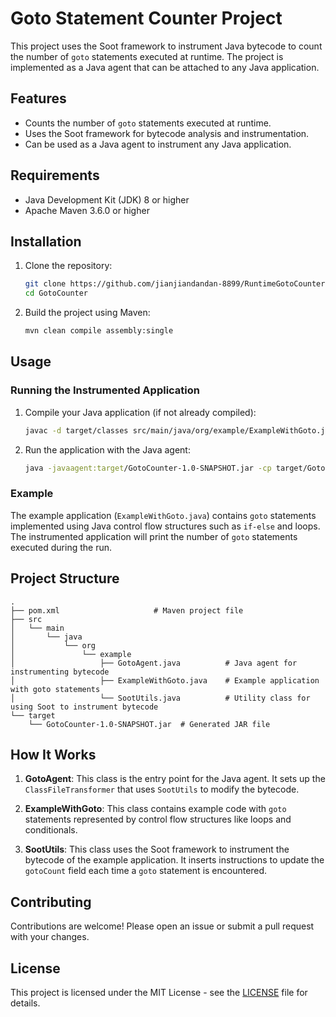 
# Goto Statement Counter Project

This project uses the Soot framework to instrument Java bytecode to count the number of `goto` statements executed at runtime. The project is implemented as a Java agent that can be attached to any Java application.

## Features

- Counts the number of `goto` statements executed at runtime.
- Uses the Soot framework for bytecode analysis and instrumentation.
- Can be used as a Java agent to instrument any Java application.

## Requirements

- Java Development Kit (JDK) 8 or higher
- Apache Maven 3.6.0 or higher

## Installation

1. Clone the repository:
   ```sh
   git clone https://github.com/jianjiandandan-8899/RuntimeGotoCounter
   cd GotoCounter
   ```

2. Build the project using Maven:
   ```sh
   mvn clean compile assembly:single
   ```

## Usage

### Running the Instrumented Application

1. Compile your Java application (if not already compiled):
   ```sh
   javac -d target/classes src/main/java/org/example/ExampleWithGoto.java
   ```

2. Run the application with the Java agent:
   ```sh
   java -javaagent:target/GotoCounter-1.0-SNAPSHOT.jar -cp target/GotoCounter-1.0-SNAPSHOT.jar org.example.ExampleWithGoto
   ```

### Example

The example application (`ExampleWithGoto.java`) contains `goto` statements implemented using Java control flow structures such as `if-else` and loops. The instrumented application will print the number of `goto` statements executed during the run.

## Project Structure

```
.
├── pom.xml                     # Maven project file
├── src
│   └── main
│       └── java
│           └── org
│               └── example
│                   ├── GotoAgent.java          # Java agent for instrumenting bytecode
│                   ├── ExampleWithGoto.java    # Example application with goto statements
│                   └── SootUtils.java          # Utility class for using Soot to instrument bytecode
└── target
    └── GotoCounter-1.0-SNAPSHOT.jar  # Generated JAR file
```

## How It Works

1. **GotoAgent**: This class is the entry point for the Java agent. It sets up the `ClassFileTransformer` that uses `SootUtils` to modify the bytecode.

2. **ExampleWithGoto**: This class contains example code with `goto` statements represented by control flow structures like loops and conditionals.

3. **SootUtils**: This class uses the Soot framework to instrument the bytecode of the example application. It inserts instructions to update the `gotoCount` field each time a `goto` statement is encountered.

## Contributing

Contributions are welcome! Please open an issue or submit a pull request with your changes.

## License

This project is licensed under the MIT License - see the [LICENSE](LICENSE) file for details.

